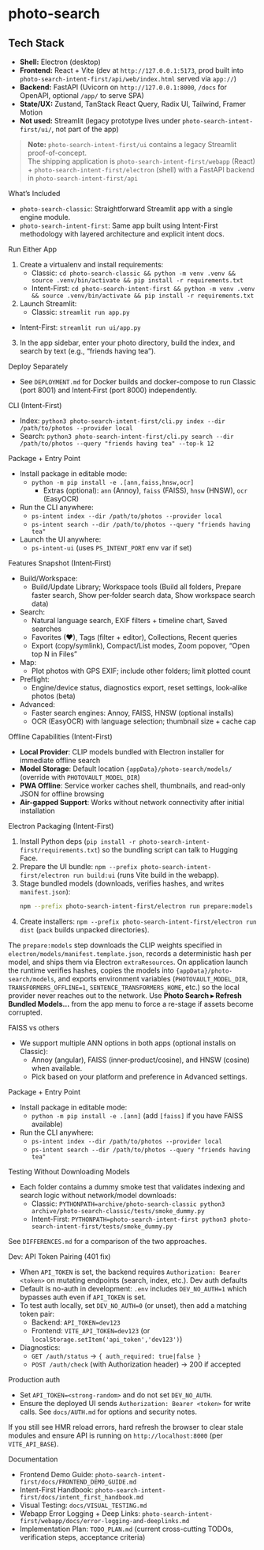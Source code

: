 # photo-search
## Tech Stack

- **Shell:** Electron (desktop)
- **Frontend:** React + Vite (dev at `http://127.0.0.1:5173`, prod built into `photo-search-intent-first/api/web/index.html` served via `app://`)
- **Backend:** FastAPI (Uvicorn on `http://127.0.0.1:8000`, `/docs` for OpenAPI, optional `/app/` to serve SPA)
- **State/UX:** Zustand, TanStack React Query, Radix UI, Tailwind, Framer Motion
- **Not used:** Streamlit (legacy prototype lives under `photo-search-intent-first/ui/`, not part of the app)

> **Note:** `photo-search-intent-first/ui` contains a legacy Streamlit proof-of-concept.  
> The shipping application is `photo-search-intent-first/webapp` (React) + `photo-search-intent-first/electron` (shell) with a FastAPI backend in `photo-search-intent-first/api`



What’s Included

- `photo-search-classic`: Straightforward Streamlit app with a single engine module.
- `photo-search-intent-first`: Same app built using Intent-First methodology with layered architecture and explicit intent docs.

Run Either App

1. Create a virtualenv and install requirements:
   - Classic: `cd photo-search-classic && python -m venv .venv && source .venv/bin/activate && pip install -r requirements.txt`
   - Intent-First: `cd photo-search-intent-first && python -m venv .venv && source .venv/bin/activate && pip install -r requirements.txt`
2. Launch Streamlit:
   - Classic: `streamlit run app.py`

- Intent-First: `streamlit run ui/app.py`

3. In the app sidebar, enter your photo directory, build the index, and search by text (e.g., “friends having tea”).

Deploy Separately

- See `DEPLOYMENT.md` for Docker builds and docker-compose to run Classic (port 8001) and Intent‑First (port 8000) independently.

CLI (Intent-First)

- Index: `python3 photo-search-intent-first/cli.py index --dir /path/to/photos --provider local`
- Search: `python3 photo-search-intent-first/cli.py search --dir /path/to/photos --query "friends having tea" --top-k 12`

Package + Entry Point

- Install package in editable mode:
  - `python -m pip install -e .[ann,faiss,hnsw,ocr]`
    - Extras (optional): `ann` (Annoy), `faiss` (FAISS), `hnsw` (HNSW), `ocr` (EasyOCR)
- Run the CLI anywhere:
  - `ps-intent index --dir /path/to/photos --provider local`
  - `ps-intent search --dir /path/to/photos --query "friends having tea"`
- Launch the UI anywhere:
  - `ps-intent-ui` (uses `PS_INTENT_PORT` env var if set)

Features Snapshot (Intent‑First)

- Build/Workspace:
  - Build/Update Library; Workspace tools (Build all folders, Prepare faster search, Show per‑folder search data, Show workspace search data)
- Search:
  - Natural language search, EXIF filters + timeline chart, Saved searches
  - Favorites (♥), Tags (filter + editor), Collections, Recent queries
  - Export (copy/symlink), Compact/List modes, Zoom popover, “Open top N in Files”
- Map:
  - Plot photos with GPS EXIF; include other folders; limit plotted count
- Preflight:
  - Engine/device status, diagnostics export, reset settings, look‑alike photos (beta)
- Advanced:
  - Faster search engines: Annoy, FAISS, HNSW (optional installs)
  - OCR (EasyOCR) with language selection; thumbnail size + cache cap

Offline Capabilities (Intent-First)

- **Local Provider**: CLIP models bundled with Electron installer for immediate offline search
- **Model Storage**: Default location `{appData}/photo-search/models/` (override with `PHOTOVAULT_MODEL_DIR`)
- **PWA Offline**: Service worker caches shell, thumbnails, and read-only JSON for offline browsing
- **Air-gapped Support**: Works without network connectivity after initial installation

Electron Packaging (Intent-First)

1. Install Python deps (`pip install -r photo-search-intent-first/requirements.txt`) so the bundling script can talk to Hugging Face.
2. Prepare the UI bundle: `npm --prefix photo-search-intent-first/electron run build:ui` (runs Vite build in the webapp).
3. Stage bundled models (downloads, verifies hashes, and writes `manifest.json`):
   ```bash
   npm --prefix photo-search-intent-first/electron run prepare:models
   ```
4. Create installers: `npm --prefix photo-search-intent-first/electron run dist` (`pack` builds unpacked directories).

The `prepare:models` step downloads the CLIP weights specified in `electron/models/manifest.template.json`, records a deterministic hash per model, and ships them via Electron `extraResources`. On application launch the runtime verifies hashes, copies the models into `{appData}/photo-search/models`, and exports environment variables (`PHOTOVAULT_MODEL_DIR`, `TRANSFORMERS_OFFLINE=1`, `SENTENCE_TRANSFORMERS_HOME`, etc.) so the local provider never reaches out to the network. Use **Photo Search ▸ Refresh Bundled Models…** from the app menu to force a re-stage if assets become corrupted.

FAISS vs others

- We support multiple ANN options in both apps (optional installs on Classic):
  - Annoy (angular), FAISS (inner‑product/cosine), and HNSW (cosine) when available.
  - Pick based on your platform and preference in Advanced settings.

Package + Entry Point

- Install package in editable mode:
  - `python -m pip install -e .[ann]` (add `[faiss]` if you have FAISS available)
- Run the CLI anywhere:
  - `ps-intent index --dir /path/to/photos --provider local`
  - `ps-intent search --dir /path/to/photos --query "friends having tea"`

Testing Without Downloading Models

- Each folder contains a dummy smoke test that validates indexing and search logic without network/model downloads:
  - Classic: `PYTHONPATH=archive/photo-search-classic python3 archive/photo-search-classic/tests/smoke_dummy.py`
  - Intent-First: `PYTHONPATH=photo-search-intent-first python3 photo-search-intent-first/tests/smoke_dummy.py`

See `DIFFERENCES.md` for a comparison of the two approaches.

Dev: API Token Pairing (401 fix)

- When `API_TOKEN` is set, the backend requires `Authorization: Bearer <token>` on mutating endpoints (search, index, etc.).
  Dev auth defaults
- Default is no-auth in development: `.env` includes `DEV_NO_AUTH=1` which bypasses auth even if `API_TOKEN` is set.
- To test auth locally, set `DEV_NO_AUTH=0` (or unset), then add a matching token pair:
  - Backend: `API_TOKEN=dev123`
  - Frontend: `VITE_API_TOKEN=dev123` (or `localStorage.setItem('api_token','dev123')`)
- Diagnostics:
  - `GET /auth/status` → `{ auth_required: true|false }`
  - `POST /auth/check` (with Authorization header) → 200 if accepted

Production auth

- Set `API_TOKEN=<strong-random>` and do not set `DEV_NO_AUTH`.
- Ensure the deployed UI sends `Authorization: Bearer <token>` for write calls. See `docs/AUTH.md` for options and security notes.

If you still see HMR reload errors, hard refresh the browser to clear stale modules and ensure API is running on `http://localhost:8000` (per `VITE_API_BASE`).

Documentation

- Frontend Demo Guide: `photo-search-intent-first/docs/FRONTEND_DEMO_GUIDE.md`
- Intent-First Handbook: `photo-search-intent-first/docs/intent_first_handbook.md`
- Visual Testing: `docs/VISUAL_TESTING.md`
- Webapp Error Logging + Deep Links: `photo-search-intent-first/webapp/docs/error-logging-and-deeplinks.md`
- Implementation Plan: `TODO_PLAN.md` (current cross-cutting TODOs, verification steps, acceptance criteria)
